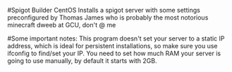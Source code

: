 #Spigot Builder CentOS
Installs a spigot server with some settings preconfigured by Thomas James
who is probably the most notorious minecraft dweeb at GCU, don't @ me

#Some important notes:
This program doesn't set your server to a static IP address, which is ideal for persistent installations, so make sure you use ifconfig to find/set your IP.
You need to set how much RAM your server is going to use manually, by default it starts with 2GB.